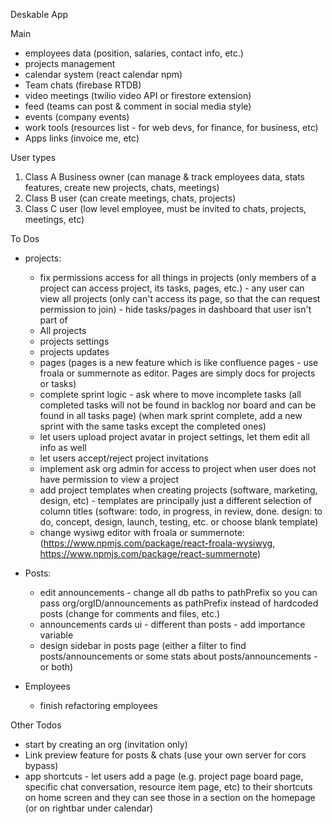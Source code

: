 Deskable App

Main
- employees data (position, salaries, contact info, etc.)
- projects management 
- calendar system (react calendar npm)
- Team chats (firebase RTDB)
- video meetings (twilio video API or firestore extension)
- feed (teams can post & comment in social media style)
- events (company events) 
- work tools (resources list - for web devs, for finance, for business, etc)
- Apps links (invoice me, etc)

User types
1. Class A Business owner (can manage & track employees data, stats features, create new projects, chats, meetings)
2. Class B user (can create meetings, chats, projects)
3. Class C user (low level employee, must be invited to chats, projects, meetings, etc)


To Dos
- projects:
  - fix permissions access for all things in projects (only members of a project can access project, its tasks, pages, etc.) - any user can view all projects (only can't access its page, so that the can request permission to join) - hide tasks/pages in dashboard that user isn't part of
  - All projects
  - projects settings
  - projects updates
  - pages (pages is a new feature which is like confluence pages - use froala or summernote as editor. Pages are simply docs for projects or tasks)
  - complete sprint logic - ask where to move incomplete tasks (all completed tasks will not be found in backlog nor board and can be found in all tasks page) (when mark sprint complete, add a new sprint with the same tasks except the completed ones)
  - let users upload project avatar in project settings, let them edit all info as well
  - let users accept/reject project invitations
  - implement ask org admin for access to project when user does not have permission to view a project
  - add project templates when creating projects (software, marketing, design, etc) - templates are principally just a different selection of column titles (software: todo, in progress, in review, done. design: to do, concept, design, launch, testing, etc. or choose blank template)
  - change wysiwg editor with froala or summernote: (https://www.npmjs.com/package/react-froala-wysiwyg, https://www.npmjs.com/package/react-summernote)

- Posts:
  - edit announcements - change all db paths to pathPrefix so you can pass org/orgID/announcements as pathPrefix instead of hardcoded posts (change for comments and files, etc.)
  - announcements cards ui - different than posts - add importance variable
  - design sidebar in posts page (either a filter to find posts/announcements or some stats about posts/announcements -  or both)

- Employees
  - finish refactoring employees

Other Todos
- start by creating an org (invitation only)
- Link preview feature for posts & chats (use your own server for cors bypass)
- app shortcuts - let users add a page (e.g. project page board page, specific chat conversation, resource item page, etc) to their shortcuts on home screen and they can see those in a section on the homepage (or on rightbar under calendar)
